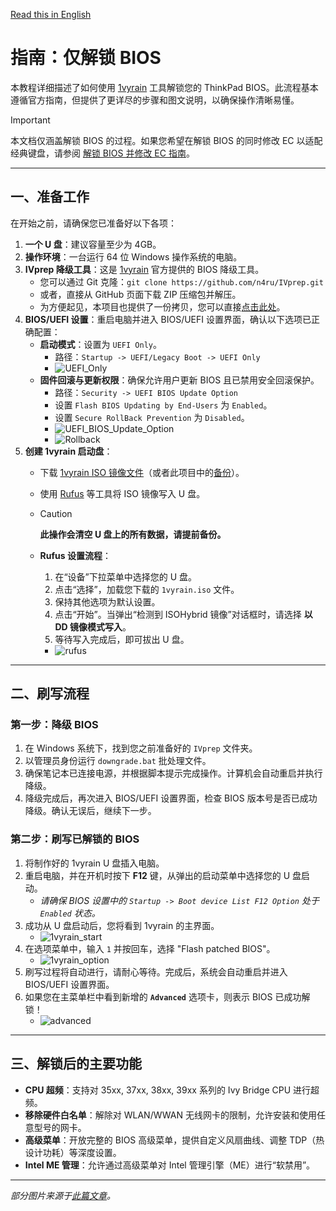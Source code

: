 [Read this in English](./patch_BIOS.en.md)

# 指南：仅解锁 BIOS

本教程详细描述了如何使用 [1vyrain](https://github.com/n4ru/1vyrain) 工具解锁您的 ThinkPad BIOS。此流程基本遵循官方指南，但提供了更详尽的步骤和图文说明，以确保操作清晰易懂。

> [!IMPORTANT]
> 本文档仅涵盖解锁 BIOS 的过程。如果您希望在解锁 BIOS 的同时修改 EC 以适配经典键盘，请参阅 [解锁 BIOS 并修改 EC 指南](./patch_bios_and_ec.md)。

---

## 一、准备工作

在开始之前，请确保您已准备好以下各项：

1.  **一个 U 盘**：建议容量至少为 4GB。
2.  **操作环境**：一台运行 64 位 Windows 操作系统的电脑。
3.  **IVprep 降级工具**：这是 [1vyrain](https://github.com/n4ru/1vyrain) 官方提供的 BIOS 降级工具。
    -   您可以通过 Git 克隆：`git clone https://github.com/n4ru/IVprep.git`
    -   或者，直接从 GitHub 页面下载 ZIP 压缩包并解压。
    -   为方便起见，本项目也提供了一份拷贝，您可以直接[点击此处](../assets/n4ru-IVprep)。
4.  **BIOS/UEFI 设置**：重启电脑并进入 BIOS/UEFI 设置界面，确认以下选项已正确配置：
    -   **启动模式**：设置为 `UEFI Only`。
        -   路径：`Startup -> UEFI/Legacy Boot -> UEFI Only`
        -   ![UEFI_Only](../assets/pictures/patch_BIOS/UEFI_Only.jpg)
    -   **固件回滚与更新权限**：确保允许用户更新 BIOS 且已禁用安全回滚保护。
        -   路径：`Security -> UEFI BIOS Update Option`
        -   设置 `Flash BIOS Updating by End-Users` 为 `Enabled`。
        -   设置 `Secure RollBack Prevention` 为 `Disabled`。
        -   ![UEFI_BIOS_Update_Option](../assets/pictures/patch_BIOS/UEFI_BIOS_Update_Option.jpg)
        -   ![Rollback](../assets/pictures/patch_BIOS/RollBack.jpg)
5.  **创建 1vyrain 启动盘**：
    -   下载 [1vyrain ISO 镜像文件](https://drive.google.com/file/d/1yusq98ja6NmI4G4txKVueFqY_ZEwaZvO/view)（或者此项目中的[备份](../assets/n4ru-1vyrian_iso/)）。
    - 使用 [Rufus](https://rufus.ie/downloads/) 等工具将 ISO 镜像写入 U 盘。
    - > [!Caution]
      >
      > **此操作会清空 U 盘上的所有数据，请提前备份。**
    -   **Rufus 设置流程**：
        
        1.  在“设备”下拉菜单中选择您的 U 盘。
        2.  点击“选择”，加载您下载的 `1vyrain.iso` 文件。
        3.  保持其他选项为默认设置。
        4.  点击“开始”。当弹出“检测到 ISOHybrid 镜像”对话框时，请选择 **以 DD 镜像模式写入**。
        5.  等待写入完成后，即可拔出 U 盘。
        -   ![rufus](../assets/pictures/patch_BIOS/rufus.jpg)

---

## 二、刷写流程

### 第一步：降级 BIOS

1.  在 Windows 系统下，找到您之前准备好的 `IVprep` 文件夹。
2.  以管理员身份运行 `downgrade.bat` 批处理文件。
3.  确保笔记本已连接电源，并根据脚本提示完成操作。计算机会自动重启并执行降级。
4.  降级完成后，再次进入 BIOS/UEFI 设置界面，检查 BIOS 版本号是否已成功降级。确认无误后，继续下一步。

### 第二步：刷写已解锁的 BIOS

1.  将制作好的 1vyrain U 盘插入电脑。
2.  重启电脑，并在开机时按下 **F12** 键，从弹出的启动菜单中选择您的 U 盘启动。
    -   *请确保 BIOS 设置中的 `Startup -> Boot device List F12 Option` 处于 `Enabled` 状态。*
3.  成功从 U 盘启动后，您将看到 1vyrain 的主界面。
    -   ![1vyrain_start](../assets/pictures/patch_BIOS/1vyrain_start.jpg)
4.  在选项菜单中，输入 `1` 并按回车，选择 "Flash patched BIOS"。
    -   ![1vyrain_option](../assets/pictures/patch_BIOS/1vyrain_option.jpg)
5.  刷写过程将自动进行，请耐心等待。完成后，系统会自动重启并进入 BIOS/UEFI 设置界面。
6.  如果您在主菜单栏中看到新增的 **`Advanced`** 选项卡，则表示 BIOS 已成功解锁！
    -   ![advanced](../assets/pictures/patch_BIOS/advanced.jpg)

---

## 三、解锁后的主要功能

-   **CPU 超频**：支持对 35xx, 37xx, 38xx, 39xx 系列的 Ivy Bridge CPU 进行超频。
-   **移除硬件白名单**：解除对 WLAN/WWAN 无线网卡的限制，允许安装和使用任意型号的网卡。
-   **高级菜单**：开放完整的 BIOS 高级菜单，提供自定义风扇曲线、调整 TDP（热设计功耗）等深度设置。
-   **Intel ME 管理**：允许通过高级菜单对 Intel 管理引擎（ME）进行“软禁用”。

---

*部分图片来源于[此篇文章](https://zhuanlan.zhihu.com/p/158003472)。*